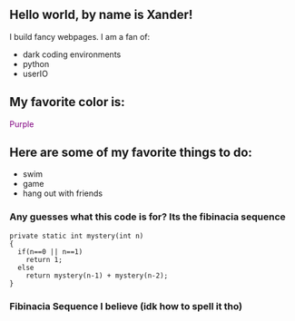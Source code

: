## Hello world, by name is Xander!

I build fancy webpages. I am a fan of:
* dark coding environments
* python
* userIO

## My favorite color is:
<span style="color:purple">Purple</span>

## Here are some of my favorite things to do:
* swim
* game
* hang out with friends

### Any guesses what this code is for? Its the fibinacia sequence
```
private static int mystery(int n)
{
  if(n==0 || n==1)
    return 1;
  else
    return mystery(n-1) + mystery(n-2);
}
```
### Fibinacia Sequence I believe (idk how to spell it tho)